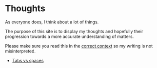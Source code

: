 # Thoughts

As everyone does, I think about a lot of things.

The purpose of this site is to display my thoughts and hopefully their
progression towards a more accurate understanding of matters.

Please make sure you read this in the [correct context](/on/context/)
so my writing is not misinterpreted.

- [Tabs vs spaces](/on/tabs_vs_spaces/)
